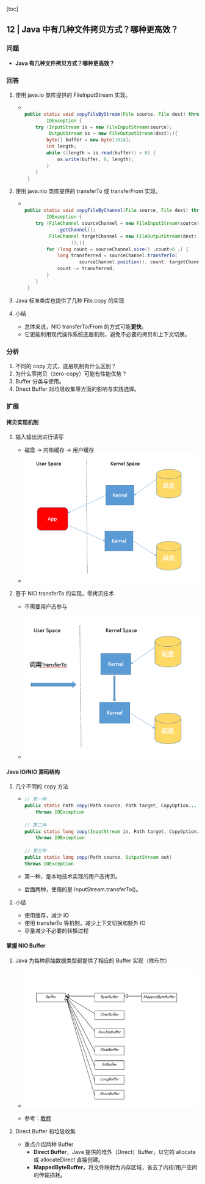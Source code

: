 [toc]

## 12 | Java 中有几种文件拷贝方式？哪种更高效？

### 问题

-   **Java 有几种文件拷贝方式？哪种更高效？**

### 回答

1.  使用 java.io 类库提供的 FileInputStream 实现。

    -   ```java
        
        public static void copyFileByStream(File source, File dest) throws
                IOException {
            try (InputStream is = new FileInputStream(source);
                 OutputStream os = new FileOutputStream(dest);){
                byte[] buffer = new byte[1024];
                int length;
                while ((length = is.read(buffer)) > 0) {
                    os.write(buffer, 0, length);
                }
            }
         }
        
        ```

2.  使用 java.nio 类库提供的 transferTo 或 transferFrom 实现。

    -   ```java
        
        public static void copyFileByChannel(File source, File dest) throws
                IOException {
            try (FileChannel sourceChannel = new FileInputStream(source)
                    .getChannel();
                 FileChannel targetChannel = new FileOutputStream(dest).getChannel
                         ();){
                for (long count = sourceChannel.size() ;count>0 ;) {
                    long transferred = sourceChannel.transferTo(
                            sourceChannel.position(), count, targetChannel);            sourceChannel.position(sourceChannel.position() + transferred);
                    count -= transferred;
                }
            }
         }
        
        ```

3.  Java 标准类库也提供了几种 File.copy 的实现

4.  小结
    -   总体来说，NIO transferTo/From 的方式可能**更快**。
    -   它更能利用现代操作系统底层机制，避免不必要的拷贝和上下文切换。

### 分析

1.  不同的 copy 方式，底层机制有什么区别？
2.  为什么零拷贝（zero-copy）可能有性能优势？
3.  Buffer 分类与使用。
4.  Direct Buffer 对垃圾收集等方面的影响与实践选择。

### 扩展

#### 拷贝实现机制

1.  输入输出流进行读写

    -   磁盘 -> 内核缓存 -> 用户缓存
    -   ![img](imgs/6d2368424431f1b0d2b935386324b585.png)

2.  基于 NIO transferTo 的实现，零拷贝技术

    -   不需要用户态参与

    -   ![img](imgs/b0c8226992bb97adda5ad84fe25372ea.png)

#### Java IO/NIO 源码结构

1.  几个不同的 copy 方法

    -   ```java
        // 第一种
        public static Path copy(Path source, Path target, CopyOption... options)
            throws IOException
            
        // 第二种
        public static long copy(InputStream in, Path target, CopyOption... options)
            throws IOException
            
        // 第三种
        public static long copy(Path source, OutputStream out) 
        throws IOException
        ```

    -   第一种，是本地技术实现的用户态拷贝。

    -   后面两种，使用的是 InputStream.transferTo()。

2.  小结

    -   使用缓存，减少 IO
    -   使用 transferTo 等机制，减少上下文切换和额外 IO
    -   尽量减少不必要的转换过程

#### 掌握 NIO Buffer

1.  Java 为每种原始数据类型都提供了相应的 Buffer 实现（除布尔）

    -   ![img](imgs/5220029e92bc21e99920937a8210276e.png)

    -   参考：[教程](http://tutorials.jenkov.com/java-nio/buffers.html)

2.  Direct Buffer 和垃圾收集

    -   重点介绍两种 Buffer
        -   **Direct Buffer**，Java 提供的堆外（Direct）Buffer，以它的 allocate 或 allocateDirect 直接创建。
        -   **MappedByteBuffer**，将文件映射为内存区域，省去了内核/用户空间的传输损耗。